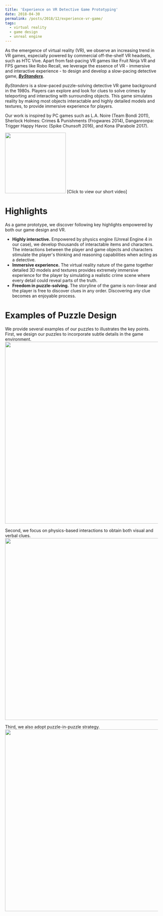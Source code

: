 ```yaml
---
title: 'Experience on VR Detective Game Prototyping'
date: 2018-04-30
permalink: /posts/2018/12/experience-vr-game/
tags:
  - virtual reality
  - game design
  - unreal engine
---
```

As the emergence of virtual reality (VR), we observe an increasing trend in VR games, especially powered by commercial off-the-shelf VR headsets, such as HTC Vive. Apart from fast-pacing VR games like Fruit Ninja VR and FPS games like Robo Recall, we leverage the essence of VR - immersive and interactive experience - to design and develop a slow-pacing detective game, [***ByStanders***](https://qq315035253.wixsite.com/bystanders). 

*ByStanders* is a slow-paced puzzle-solving detective VR game background in the 1980s. Players can explore and look for clues to solve crimes by teleporting and interacting with surrounding objects. This game simulates reality by making most objects interactable and highly detailed models and textures, to provide immersive experience for players.

Our work is inspired by PC games such as L.A. Noire (Team Bondi 2011), Sherlock Holmes: Crimes & Punishments (Frogwares 2014), Danganronpa: Trigger Happy Havoc (Spike Chunsoft 2016), and Kona (Parabole 2017).

[<img src="https://sunbangjie.github.io/images/ByStanders/video_cover.png" width="200"/>](https://www.youtube.com/watch?v=4fnJeX9xLa0) [Click to view our short video]

Highlights
=====
As a game prototype, we discover following key highlights empowered by both our game design and VR.
* **Highly interactive.** Empowered by physics engine (Unreal Engine 4 in our case), we develop thousands of interactable items and characters. The interactions between the player and game objects and characters stimulate the player's thinking and reasoning capabilities when acting as a detective.
* **Immersive experience.** The virtual reality nature of the game together detailed 3D models and textures provides extremely immersive experience for the player by simulating a realistic crime scene where every detail could reveal parts of the truth.
* **Freedom in puzzle-solving.** The storyline of the game is non-linear and the player is free to discover clues in any order. Discovering any clue becomes an enjoyable process.

Examples of Puzzle Design
====
We provide several examples of our puzzles to illustrates the key points. First, we design our puzzles to incorporate subtle details in the game environment.
<img src="https://sunbangjie.github.io/images/ByStanders/highlight_1.png" width="600"/>

Second, we focus on physics-based interactions to obtain both visual and verbal clues.
<img src="https://sunbangjie.github.io/images/ByStanders/highlight_2.png" width="600"/>

Third, we also adopt puzzle-in-puzzle strategy.
<img src="https://sunbangjie.github.io/images/ByStanders/highlight_3.png" width="600"/>